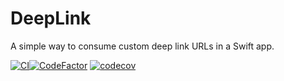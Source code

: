 # DeepLink

A simple way to consume custom deep link URLs in a Swift app.

[![CI](https://github.com/blueantcorp/DeepLinking/actions/workflows/ci.yml/badge.svg)](https://github.com/blueantcorp/DeepLinking/actions/workflows/ci.yml)[![CodeFactor](https://www.codefactor.io/repository/github/blueantcorp/deeplinking/badge)](https://www.codefactor.io/repository/github/blueantcorp/deeplinking)
[![codecov](https://codecov.io/gh/blueantcorp/DeepLinking/branch/develop/graph/badge.svg?token=fbwjgOf3XM)](https://codecov.io/gh/blueantcorp/DeepLinking)
